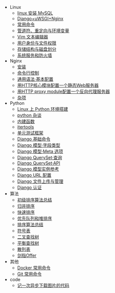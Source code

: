 * Linux
  * [linux 安装 MySQL](linux/linux_mysql.md)  
  * [Django+uWSGI+Nginx](linux/Django_uWSGI_Nginx.md)  
  * [常用命令](linux/base_command.md)  
  * [管道符、重定向与环境变量](linux/管道符、重定向与环境变量.md)  
  * [Vim 文本编辑器](linux/Vim文本编辑器.md)  
  * [用户身份与文件权限](linux/用户身份与文件权限.md)  
  * [存储结构与磁盘划分](linux/存储结构与磁盘划分.md)  
  * [系统服务和防火墙](linux/系统服务和防火墙.md)  
* Nginx
  * [安装](nginx/安装.md)
  * [命令行控制](nginx/命令行控制.md)
  * [通用语法·基本配置](nginx/基本配置.md)
  * [用HTTP核心模块配置一个静态Web服务器](nginx/用HTTP核心模块配置一个静态Web服务器.md)
  * [用HTTP proxy module配置一个反向代理服务器](nginx/用HTTP_proxy_module配置一个反向代理服务器.md)
  * [杂项](nginx/杂项.md)
* Python
  * [Linux 上 Python 环境搭建](python/install_python.md)  
  * [python 杂谈](python/python杂谈.md)
  * [内建函数](python/内建函数.md)
  * [itertools](python/itertools.md)
  * [单元测试框架](python/单元测试框架.md)
  * [Django 基础命令](python/django命令.md)
  * [Django 模型·字段类型](python/django模型字段类型.md)
  * [Django 模型·Meta 选项](python/djangoMeta选项.md)
  * [Django QuerySet·查询](python/django查询.md)
  * [Django QuerySet·API](python/djangoquerysetapi.md)
  * [Django 模型实例参考](python/django模型实例参考.md)
  * [Django URL 配置](python/djangourlconf.md)
  * [Django 文件上传与管理](python/djangofileuploads.md)
  * [Django 认证](python/django认证.md)
* 算法
  * [初级排序算法总结](算法/algorithm_2.md)
  * [归并排序](算法/algorithm_3.md)
  * [快速排序](算法/algorithm_4.md)
  * [优先队列和堆排序](算法/algorithm_5.md)
  * [排序算法总结](算法/algorithm_6.md)
  * [符号表](算法/algorithm_7.md)
  * [二叉查找树](算法/algorithm_8.md)
  * [平衡查找树](算法/algorithm_9.md)
  * [散列表](算法/algorithm_10.md)
  * [剑指Offer](算法/剑指Offer.md)
* 其他
  * [Docker 常用命令](其他/docker常用命令.md)  
  * [Git 常用命令](其他/git_command.md)  
* code
  * [记一次异步下载图片的代码](code/记一次异步下载图片的代码.md)